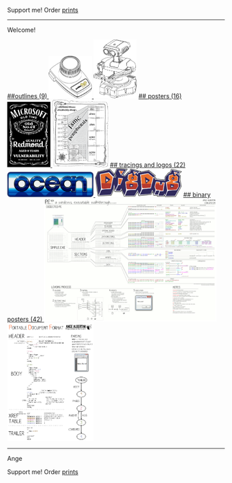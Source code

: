 Support me! Order [prints](http://prints.corkami.com/)

---
Welcome!

<a href="outline/README.md">
##outlines (9)
<img src="outline/AtariCX30.png" width="100"> <img src="outline/rob.png" width="100"></a>

<a href="posters/README.md">
## posters (16)
<img src="posters/MS067OldVuln.png" width="100"> <img src="posters/STM32F40xxx.png" width="130"></a>

<a href="tracing/README.md">
## tracings and logos (22)
<img src="tracing/ocean.png" width="200"> <img src="tracing/Digdug.png" width="200"></a>

<a href="binary/README.md">
## binary posters (42)
<img src="binary/PE101.png" width="400"><img src="binary/PDF.png" width="200"></a>

---
Ange

Support me! Order [prints](http://prints.corkami.com/)
